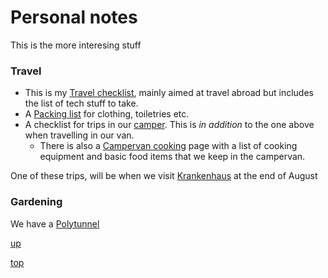 # Personal notes

This is the more interesing stuff

### Travel

- This is my [Travel checklist](travel_checklist.md), mainly aimed at travel abroad but includes the list of tech stuff to take.
- A [Packing list](packing_list.md) for clothing, toiletries etc.
- A checklist for trips in our [camper](camper_checklist.md). This is _in addition_ to the one above when travelling in our van.
  - There is also a [Campervan cooking](camper_cooking.md) page with a list of cooking equipment and basic food items that we keep in the campervan.


One of these trips, will be when we visit [Krankenhaus](https://krankenhausfestival.com/) at the end of August

### Gardening
We have a [Polytunnel](Polytunnel.md)


[up](README.md)

[top](../README.md)
